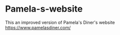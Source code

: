 # Pamela-s-website
This an improved version of Pamela's Diner's website https://www.pamelasdiner.com/

